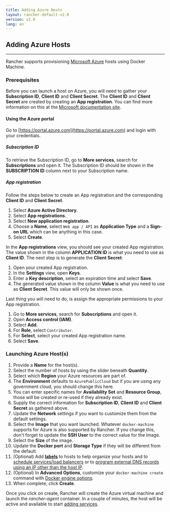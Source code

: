 ```yaml
---
title: Adding Azure Hosts
layout: rancher-default-v2.0
version: v2.0
lang: en
---
```


## Adding Azure Hosts
---

Rancher supports provisioning [Microsoft Azure](https://azure.microsoft.com) hosts using Docker Machine.

### Prerequisites

Before you can launch a host on Azure, you will need to gather your **Subscription ID**, **Client ID** and **Client Secret**. The **Client ID** and **Client Secret** are created by creating an **App registration**. You can find more information on this at the [Microsoft documentation site](https://docs.microsoft.com/en-us/azure/azure-resource-manager/resource-group-create-service-principal-portal).

#### Using the Azure portal

Go to [https://portal.azure.com](https://portal.azure.com) and login with your credentials.

##### Subscription ID

To retrieve the Subscription ID, go to **More services**, search for **Subscriptions** and open it. The Subscription ID should be shown in the **SUBSCRIPTION ID** column next to your Subscription name.

##### App registration

Follow the steps below to create an App registration and the corresponding **Client ID** and **Client Secret**.

1. Select **Azure Active Directory**.
1. Select **App registrations**.
1. Select **New application registration**.
1. Choose a **Name**, select `Web app / API` as **Application Type** and a **Sign-on URL** which can be anything in this case.
1. Select **Create**.

In the **App registrations** view, you should see your created App registration. The value shown in the column **APPLICATION ID** is what you need to use as **Client ID**. The next step is to generate the **Client Secret**:

1. Open your created App registration.
1. In the **Settings** view, open **Keys**.
1. Enter a **Key description**, select an expiration time and select **Save**.
1. The generated value shown in the column **Value** is what you need to use as **Client Secret**. This value will only be shown once.

Last thing you will need to do, is assign the appropriate permissions to your App registration.

1. Go to **More services**, search for **Subscriptions** and open it.
1. Open **Access control (IAM)**.
1. Select **Add**.
1. For **Role**, select `Contributor`.
1. For **Select**, select your created App registration name.
1. Select **Save**.

### Launching Azure Host(s)

1. Provide a **Name** for the host(s).
1. Select the number of hosts by using the slider beneath **Quantity**.
1. Select which **Region** your Azure resources are part of.
1. The **Environment** defaults to `AzurePublicCloud` but if you are using any government cloud, you should change this here.
1. You can enter specific names for **Availability Set** and **Resource Group**, those will be created or re-used if they already exist.
1. Supply the correct information for **Subscription ID**, **Client ID** and **Client Secret** as gathered above.
1. Update the **Network** settings if you want to customize them from the default settings.
1. Select the **Image** that you want launched. Whatever `docker-machine` supports for Azure is also supported by Rancher. If you change this, don't forget to update the **SSH User** to the correct value for the image.
1. Select the **Size** of the image.
1. Update the **Docker port** and **Storage Type** if they will be different from the default.
1. (Optional) Add **[labels]({{site.baseurl}}/rancher/{{page.version}}/{{page.lang}}/hosts/#labels)** to hosts to help organize your hosts and to [schedule services/load balancers]({{site.baseurl}}/rancher/{{page.version}}/{{page.lang}}/cattle/scheduling/) or to [program external DNS records using an IP other than the host IP]({{site.baseurl}}/rancher/{{page.version}}/{{page.lang}}/cattle/external-dns-service/#using-a-specific-ip-for-external-dns).
1. (Optional) In **Advanced Options**, customize your `docker-machine create` command with [Docker engine options](https://docs.docker.com/machine/reference/create/#specifying-configuration-options-for-the-created-docker-engine).
1. When complete, click **Create**.

Once you click on create, Rancher will create the Azure virtual machine and launch the _rancher-agent_ container. In a couple of minutes, the host will be active and available to start [adding services]({{site.baseurl}}/rancher/{{page.version}}/{{page.lang}}/cattle/adding-services/).
